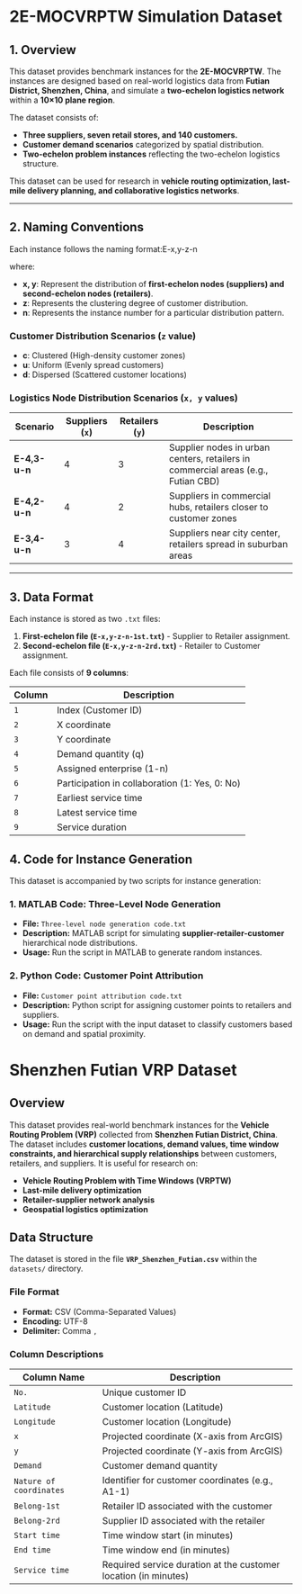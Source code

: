 # 2E-MOCVRPTW Simulation Dataset

## **1. Overview**
This dataset provides benchmark instances for the **2E-MOCVRPTW**. The instances are designed based on real-world logistics data from **Futian District, Shenzhen, China**, and simulate a **two-echelon logistics network** within a **10×10 plane region**.

The dataset consists of:
- **Three suppliers, seven retail stores, and 140 customers.**
- **Customer demand scenarios** categorized by spatial distribution.
- **Two-echelon problem instances** reflecting the two-echelon logistics structure.

This dataset can be used for research in **vehicle routing optimization, last-mile delivery planning, and collaborative logistics networks**.

---

## **2. Naming Conventions**
Each instance follows the naming format:E-x,y-z-n

where:
- **x, y**: Represent the distribution of **first-echelon nodes (suppliers) and second-echelon nodes (retailers)**.
- **z**: Represents the clustering degree of customer distribution.
- **n**: Represents the instance number for a particular distribution pattern.

### **Customer Distribution Scenarios (`z` value)**
- **c**: Clustered (High-density customer zones)
- **u**: Uniform (Evenly spread customers)
- **d**: Dispersed (Scattered customer locations)

### **Logistics Node Distribution Scenarios (`x, y` values)**
| Scenario | Suppliers (`x`) | Retailers (`y`) | Description |
|----------|--------------|----------------|-------------|
| **E-4,3-u-n** | 4 | 3 | Supplier nodes in urban centers, retailers in commercial areas (e.g., Futian CBD) |
| **E-4,2-u-n** | 4 | 2 | Suppliers in commercial hubs, retailers closer to customer zones |
| **E-3,4-u-n** | 3 | 4 | Suppliers near city center, retailers spread in suburban areas |

---

## **3. Data Format**
Each instance is stored as two `.txt` files:
1. **First-echelon file (`E-x,y-z-n-1st.txt`)** - Supplier to Retailer assignment.
2. **Second-echelon file (`E-x,y-z-n-2rd.txt`)** - Retailer to Customer assignment.

Each file consists of **9 columns**:

| Column | Description |
|--------|-------------|
| `1` | Index (Customer ID) |
| `2` | X coordinate |
| `3` | Y coordinate |
| `4` | Demand quantity (q) |
| `5` | Assigned enterprise (1-n) |
| `6` | Participation in collaboration (1: Yes, 0: No) |
| `7` | Earliest service time |
| `8` | Latest service time |
| `9` | Service duration |

## **4. Code for Instance Generation**
This dataset is accompanied by two scripts for instance generation:

### **1. MATLAB Code: Three-Level Node Generation**
- **File:** `Three-level node generation code.txt`
- **Description:** MATLAB script for simulating **supplier-retailer-customer** hierarchical node distributions.
- **Usage:** Run the script in MATLAB to generate random instances.

### **2. Python Code: Customer Point Attribution**
- **File:** `Customer point attribution code.txt`
- **Description:** Python script for assigning customer points to retailers and suppliers.
- **Usage:** Run the script with the input dataset to classify customers based on demand and spatial proximity.

# Shenzhen Futian VRP Dataset
## Overview
This dataset provides real-world benchmark instances for the **Vehicle Routing Problem (VRP)** collected from **Shenzhen Futian District, China**. The dataset includes **customer locations, demand values, time window constraints, and hierarchical supply relationships** between customers, retailers, and suppliers. It is useful for research on:
- **Vehicle Routing Problem with Time Windows (VRPTW)**
- **Last-mile delivery optimization**
- **Retailer-supplier network analysis**
- **Geospatial logistics optimization**

## Data Structure
The dataset is stored in the file **`VRP_Shenzhen_Futian.csv`** within the `datasets/` directory.

### **File Format**
- **Format:** CSV (Comma-Separated Values)
- **Encoding:** UTF-8
- **Delimiter:** Comma `,`

### **Column Descriptions**
| Column Name              | Description |
|--------------------------|-------------|
| `No.`                   | Unique customer ID |
| `Latitude`              | Customer location (Latitude) |
| `Longitude`             | Customer location (Longitude) |
| `x`                     | Projected coordinate (X-axis from ArcGIS) |
| `y`                     | Projected coordinate (Y-axis from ArcGIS) |
| `Demand`                | Customer demand quantity |
| `Nature of coordinates` | Identifier for customer coordinates (e.g., A1-1) |
| `Belong-1st`            | Retailer ID associated with the customer |
| `Belong-2rd`            | Supplier ID associated with the retailer |
| `Start time`            | Time window start (in minutes) |
| `End time`              | Time window end (in minutes) |
| `Service time`          | Required service duration at the customer location (in minutes) |

